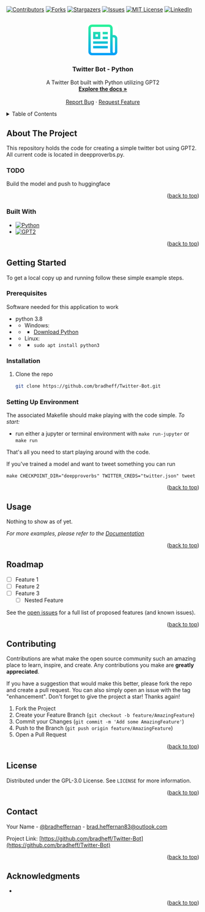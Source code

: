 <!-- Improved compatibility of back to top link: See: https://github.com/othneildrew/Best-README-Template/pull/73 -->
<a name="readme-top"></a>
<!--
*** Thanks for checking out the Best-README-Template. If you have a suggestion
*** that would make this better, please fork the repo and create a pull request
*** or simply open an issue with the tag "enhancement".
*** Don't forget to give the project a star!
*** Thanks again! Now go create something AMAZING! :D
-->



<!-- PROJECT SHIELDS -->
<!--
*** I'm using markdown "reference style" links for readability.
*** Reference links are enclosed in brackets [ ] instead of parentheses ( ).
*** See the bottom of this document for the declaration of the reference variables
*** for contributors-url, forks-url, etc. This is an optional, concise syntax you may use.
*** https://www.markdownguide.org/basic-syntax/#reference-style-links
-->
[![Contributors][contributors-shield]][contributors-url]
[![Forks][forks-shield]][forks-url]
[![Stargazers][stars-shield]][stars-url]
[![Issues][issues-shield]][issues-url]
[![MIT License][license-shield]][license-url]
[![LinkedIn][linkedin-shield]][linkedin-url]



<!-- PROJECT LOGO -->
<br />
<div align="center">
  <a href="https://github.com/BradHeff/Twitter-Bot">
    <img src="images/logo.png" alt="Logo" width="80" height="80">
  </a>

<h3 align="center">Twitter Bot - Python</h3>

  <p align="center">
    A Twitter Bot built with Python utilizing GPT2
    <br />
    <a href="https://github.com/BradHeff/Twitter-Bot"><strong>Explore the docs »</strong></a>
    <br />
    <br />
    <a href="https://github.com/bradheff/Twitter-Bot/issues">Report Bug</a>
    ·
    <a href="https://github.com/bradheff/Twitter-Bot/issues">Request Feature</a>
  </p>
</div>



<!-- TABLE OF CONTENTS -->
<details>
  <summary>Table of Contents</summary>
  <ol>
    <li>
      <a href="#about-the-project">About The Project</a>
      <ul>
        <li><a href="#todo">TODO:</a></li>
        <li><a href="#built-with">Built With</a></li>
      </ul>
    </li>
    <li>
      <a href="#getting-started">Getting Started</a>
      <ul>
        <li><a href="#prerequisites">Prerequisites</a></li>
        <li><a href="#installation">Installation</a></li>
      </ul>
    </li>
    <li><a href="#usage">Usage</a></li>
    <li><a href="#roadmap">Roadmap</a></li>
    <li><a href="#contributing">Contributing</a></li>
    <li><a href="#license">License</a></li>
    <li><a href="#contact">Contact</a></li>
    <li><a href="#acknowledgments">Acknowledgments</a></li>
  </ol>
</details>



<!-- ABOUT THE PROJECT -->
## About The Project

<!-- [![Product Name Screen Shot][product-screenshot]](https://www.horizon.sa.edu.au)-->

This repository holds the code for creating a simple twitter bot using GPT2. All current code is located in deepproverbs.py.<br/>


### TODO
Build the model and push to huggingface

<p align="right">(<a href="#readme-top">back to top</a>)</p>



### Built With

* [![Python][Python3]][python-url]
* [![GPT2][GPT2]][GPT2-url]

<p align="right">(<a href="#readme-top">back to top</a>)</p>



<!-- GETTING STARTED -->
## Getting Started

To get a local copy up and running follow these simple example steps.

### Prerequisites

Software needed for this application to work
* python 3.8
* * Windows: 
* * * [Download Python](python-url)
* * Linux:
* * *  ```sudo apt install python3```

### Installation

1. Clone the repo
   ```sh
   git clone https://github.com/bradheff/Twitter-Bot.git
   ```

### Setting Up Environment

The associated Makefile should make playing with the code simple. 
*To start:*
* run either a jupyter or terminal environment with `make run-jupyter` or `make run`

That's all you need to start playing around with the code.

If you've trained a model and want to tweet something you can run 
```
make CHECKPOINT_DIR="deepproverbs" TWITTER_CREDS="twitter.json" tweet
```


<p align="right">(<a href="#readme-top">back to top</a>)</p>



<!-- USAGE EXAMPLES -->
## Usage

Nothing to show as of yet.

_For more examples, please refer to the [Documentation](https://github.com/BradHeff/Twitter-Bot/wiki)_

<p align="right">(<a href="#readme-top">back to top</a>)</p>



<!-- ROADMAP -->
## Roadmap

- [ ] Feature 1
- [ ] Feature 2
- [ ] Feature 3
    - [ ] Nested Feature

See the [open issues](https://github.com/bradheff/Twitter-Bot/issues) for a full list of proposed features (and known issues).

<p align="right">(<a href="#readme-top">back to top</a>)</p>



<!-- CONTRIBUTING -->
## Contributing

Contributions are what make the open source community such an amazing place to learn, inspire, and create. Any contributions you make are **greatly appreciated**.

If you have a suggestion that would make this better, please fork the repo and create a pull request. You can also simply open an issue with the tag "enhancement".
Don't forget to give the project a star! Thanks again!

1. Fork the Project
2. Create your Feature Branch (`git checkout -b feature/AmazingFeature`)
3. Commit your Changes (`git commit -m 'Add some AmazingFeature'`)
4. Push to the Branch (`git push origin feature/AmazingFeature`)
5. Open a Pull Request

<p align="right">(<a href="#readme-top">back to top</a>)</p>



<!-- LICENSE -->
## License

Distributed under the GPL-3.0 License. See `LICENSE` for more information.

<p align="right">(<a href="#readme-top">back to top</a>)</p>



<!-- CONTACT -->
## Contact

Your Name - [@bradheffernan](https://twitter.com/bradheffernan) - brad.heffernan83@outlook.com

Project Link: [https://github.com/bradheff/Twitter-Bot](https://github.com/bradheff/Twitter-Bot)

<p align="right">(<a href="#readme-top">back to top</a>)</p>



<!-- ACKNOWLEDGMENTS -->
## Acknowledgments

* []()

<p align="right">(<a href="#readme-top">back to top</a>)</p>



<!-- MARKDOWN LINKS & IMAGES -->
<!-- https://www.markdownguide.org/basic-syntax/#reference-style-links -->
[contributors-shield]: https://img.shields.io/github/contributors/bradheff/Twitter-Bot.svg?style=for-the-badge
[contributors-url]: https://github.com/bradheff/Twitter-Bot/graphs/contributors
[forks-shield]: https://img.shields.io/github/forks/bradheff/Twitter-Bot.svg?style=for-the-badge
[forks-url]: https://github.com/bradheff/Twitter-Bot/network/members
[stars-shield]: https://img.shields.io/github/stars/bradheff/Twitter-Bot.svg?style=for-the-badge
[stars-url]: https://github.com/bradheff/Twitter-Bot/stargazers
[issues-shield]: https://img.shields.io/github/issues/bradheff/Twitter-Bot.svg?style=for-the-badge
[issues-url]: https://github.com/bradheff/Twitter-Bot/issues
[license-shield]: https://img.shields.io/github/license/bradheff/Twitter-Bot?style=for-the-badge
[license-url]: https://github.com/BradHeff/Twitter-Bot/blob/master/LICENSE
[linkedin-shield]: https://img.shields.io/badge/-LinkedIn-black.svg?style=for-the-badge&logo=linkedin&colorB=555
[linkedin-url]: https://www.linkedin.com/in/brad-heffernan83/

[product-screenshot]: images/screenshot1.png

[Python3]: https://img.shields.io/badge/Python-35495E?style=for-the-badge&logo=python&logoColor=61DAFB
[GPT2]: https://img.shields.io/badge/GPT2-FFA500?style=for-the-badge&logo=openai&logoColor=000000
[GPT2-url]: https://openai.com/
[python-url]: https://www.python.org/
